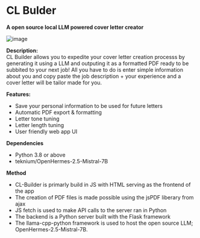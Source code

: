 # CL Bulder #
**A open source local LLM powered cover letter creator**

![image](https://github.com/jasonpantoronto/CL-Builder/assets/172641020/dfc5b825-7763-4b98-932f-74384e38107e)

**Description:**
<br>
CL Builder allows you to expedite your cover letter creation processs by generating it using a LLM and outputing it as a formatted PDF ready to be subbited to your next job! All you have to do is enter simple information about you and copy paste the job description + your experience and a cover letter will be tailor made for you.


**Features:**
- Save your personal information to be used for future letters
- Automatic PDF export & formatting
- Letter tone tuning
- Letter length tuning
- User friendly web app UI

**Dependencies**
- Python 3.8 or above
- teknium/OpenHermes-2.5-Mistral-7B

**Method**
- CL-Builder is primarly build in JS with HTML serving as the frontend of the app
- The creation of PDF files is made possible using the jsPDF liberary from ajax
- JS fetch is used to make API calls to the server ran in Python
- The backend is a Python server built with the Flask framework
- The llama-cpp-python framework is used to host the open source LLM; OpenHermes-2.5-Mistral-7B.
